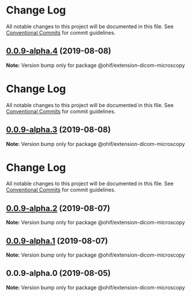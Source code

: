 # Change Log

All notable changes to this project will be documented in this file. See
[Conventional Commits](https://conventionalcommits.org) for commit guidelines.

## [0.0.9-alpha.4](https://github.com/OHIF/Viewers/compare/@ohif/extension-dicom-microscopy@0.0.9-alpha.3...@ohif/extension-dicom-microscopy@0.0.9-alpha.4) (2019-08-08)

**Note:** Version bump only for package @ohif/extension-dicom-microscopy

# Change Log

All notable changes to this project will be documented in this file. See
[Conventional Commits](https://conventionalcommits.org) for commit guidelines.

## [0.0.9-alpha.3](https://github.com/OHIF/Viewers/compare/@ohif/extension-dicom-microscopy@0.0.9-alpha.2...@ohif/extension-dicom-microscopy@0.0.9-alpha.3) (2019-08-08)

**Note:** Version bump only for package @ohif/extension-dicom-microscopy

# Change Log

All notable changes to this project will be documented in this file. See
[Conventional Commits](https://conventionalcommits.org) for commit guidelines.

## [0.0.9-alpha.2](https://github.com/OHIF/Viewers/compare/@ohif/extension-dicom-microscopy@0.0.9-alpha.1...@ohif/extension-dicom-microscopy@0.0.9-alpha.2) (2019-08-07)

**Note:** Version bump only for package @ohif/extension-dicom-microscopy

## [0.0.9-alpha.1](https://github.com/OHIF/Viewers/compare/@ohif/extension-dicom-microscopy@0.0.9-alpha.0...@ohif/extension-dicom-microscopy@0.0.9-alpha.1) (2019-08-07)

**Note:** Version bump only for package @ohif/extension-dicom-microscopy

## 0.0.9-alpha.0 (2019-08-05)

**Note:** Version bump only for package @ohif/extension-dicom-microscopy
